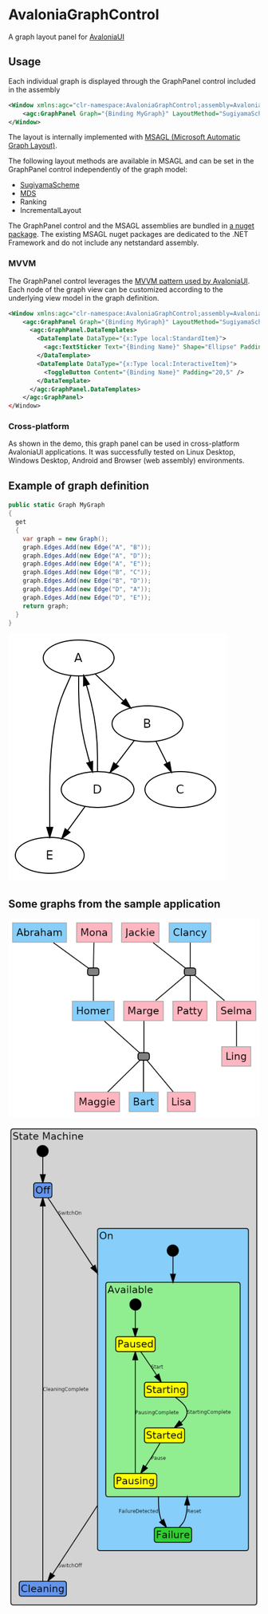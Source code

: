 # AvaloniaGraphControl
A graph layout panel for [AvaloniaUI](https://github.com/AvaloniaUI/Avalonia)

## Usage
Each individual graph is displayed through the GraphPanel control included in the assembly
```xml
<Window xmlns:agc="clr-namespace:AvaloniaGraphControl;assembly=AvaloniaGraphControl">
    <agc:GraphPanel Graph="{Binding MyGraph}" LayoutMethod="SugiyamaScheme" />
</Window>
```

The layout is internally implemented with [MSAGL (Microsoft Automatic Graph Layout)](https://github.com/microsoft/automatic-graph-layout).

The following layout methods are available in MSAGL and can be set in the GraphPanel control independently of the graph model:
* [SugiyamaScheme](https://en.wikipedia.org/wiki/Layered_graph_drawing)
* [MDS](https://en.wikipedia.org/wiki/Stress_majorization)
* Ranking
* IncrementalLayout

The GraphPanel control and the MSAGL assemblies are bundled in [a nuget package](https://www.nuget.org/packages/AvaloniaGraphControl/).
The existing MSAGL nuget packages are dedicated to the .NET Framework and do not include any netstandard assembly.

### MVVM

The GraphPanel control leverages the [MVVM pattern used by AvaloniaUI](https://docs.avaloniaui.net/docs/next/concepts/the-mvvm-pattern/).
Each node of the graph view can be customized according to the underlying view model in the graph definition.

```xml
<Window xmlns:agc="clr-namespace:AvaloniaGraphControl;assembly=AvaloniaGraphControl">
    <agc:GraphPanel Graph="{Binding MyGraph}" LayoutMethod="SugiyamaScheme" />
      <agc:GraphPanel.DataTemplates>
        <DataTemplate DataType="{x:Type local:StandardItem}">
          <agc:TextSticker Text="{Binding Name}" Shape="Ellipse" Padding="30,10" />
        </DataTemplate>
        <DataTemplate DataType="{x:Type local:InteractiveItem}">
          <ToggleButton Content="{Binding Name}" Padding="20,5" />
        </DataTemplate>
      </agc:GraphPanel.DataTemplates>
    </agc:GraphPanel>
</Window>
```

### Cross-platform

As shown in the demo, this graph panel can be used in cross-platform AvaloniaUI applications.
It was successfully tested on Linux Desktop, Windows Desktop, Android and Browser (web assembly) environments.

## Example of graph definition

```C#
public static Graph MyGraph
{
  get
  {
    var graph = new Graph();
    graph.Edges.Add(new Edge("A", "B"));
    graph.Edges.Add(new Edge("A", "D"));
    graph.Edges.Add(new Edge("A", "E"));
    graph.Edges.Add(new Edge("B", "C"));
    graph.Edges.Add(new Edge("B", "D"));
    graph.Edges.Add(new Edge("D", "A"));
    graph.Edges.Add(new Edge("D", "E"));
    return graph;
  }
}
```
![Outcome of graph example](doc/images/Simple_Graph.png?raw=true)

## Some graphs from the sample application

![Family Tree](doc/images/Family_Tree.png?raw=true)

![State Machine](doc/images/State_Machine.png?raw=true)
